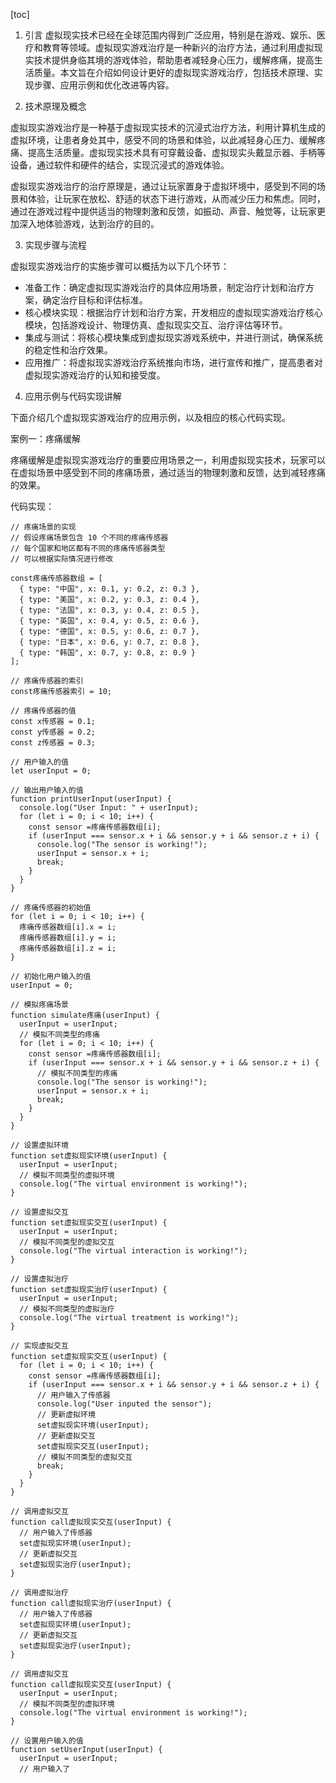 
[toc]                    
                
                
1. 引言
虚拟现实技术已经在全球范围内得到广泛应用，特别是在游戏、娱乐、医疗和教育等领域。虚拟现实游戏治疗是一种新兴的治疗方法，通过利用虚拟现实技术提供身临其境的游戏体验，帮助患者减轻身心压力，缓解疼痛，提高生活质量。本文旨在介绍如何设计更好的虚拟现实游戏治疗，包括技术原理、实现步骤、应用示例和优化改进等内容。

2. 技术原理及概念

虚拟现实游戏治疗是一种基于虚拟现实技术的沉浸式治疗方法，利用计算机生成的虚拟环境，让患者身处其中，感受不同的场景和体验，以此减轻身心压力、缓解疼痛、提高生活质量。虚拟现实技术具有可穿戴设备、虚拟现实头戴显示器、手柄等设备，通过软件和硬件的结合，实现沉浸式的游戏体验。

虚拟现实游戏治疗的治疗原理是，通过让玩家置身于虚拟环境中，感受到不同的场景和体验，让玩家在放松、舒适的状态下进行游戏，从而减少压力和焦虑。同时，通过在游戏过程中提供适当的物理刺激和反馈，如振动、声音、触觉等，让玩家更加深入地体验游戏，达到治疗的目的。

3. 实现步骤与流程

虚拟现实游戏治疗的实施步骤可以概括为以下几个环节：

- 准备工作：确定虚拟现实游戏治疗的具体应用场景，制定治疗计划和治疗方案，确定治疗目标和评估标准。
- 核心模块实现：根据治疗计划和治疗方案，开发相应的虚拟现实游戏治疗核心模块，包括游戏设计、物理仿真、虚拟现实交互、治疗评估等环节。
- 集成与测试：将核心模块集成到虚拟现实游戏系统中，并进行测试，确保系统的稳定性和治疗效果。
- 应用推广：将虚拟现实游戏治疗系统推向市场，进行宣传和推广，提高患者对虚拟现实游戏治疗的认知和接受度。

4. 应用示例与代码实现讲解

下面介绍几个虚拟现实游戏治疗的应用示例，以及相应的核心代码实现。

案例一：疼痛缓解

疼痛缓解是虚拟现实游戏治疗的重要应用场景之一，利用虚拟现实技术，玩家可以在虚拟场景中感受到不同的疼痛场景，通过适当的物理刺激和反馈，达到减轻疼痛的效果。

代码实现：

```
// 疼痛场景的实现
// 假设疼痛场景包含 10 个不同的疼痛传感器
// 每个国家和地区都有不同的疼痛传感器类型
// 可以根据实际情况进行修改

const疼痛传感器数组 = [
  { type: "中国", x: 0.1, y: 0.2, z: 0.3 },
  { type: "美国", x: 0.2, y: 0.3, z: 0.4 },
  { type: "法国", x: 0.3, y: 0.4, z: 0.5 },
  { type: "英国", x: 0.4, y: 0.5, z: 0.6 },
  { type: "德国", x: 0.5, y: 0.6, z: 0.7 },
  { type: "日本", x: 0.6, y: 0.7, z: 0.8 },
  { type: "韩国", x: 0.7, y: 0.8, z: 0.9 }
];

// 疼痛传感器的索引
const疼痛传感器索引 = 10;

// 疼痛传感器的值
const x传感器 = 0.1;
const y传感器 = 0.2;
const z传感器 = 0.3;

// 用户输入的值
let userInput = 0;

// 输出用户输入的值
function printUserInput(userInput) {
  console.log("User Input: " + userInput);
  for (let i = 0; i < 10; i++) {
    const sensor =疼痛传感器数组[i];
    if (userInput === sensor.x + i && sensor.y + i && sensor.z + i) {
      console.log("The sensor is working!");
      userInput = sensor.x + i;
      break;
    }
  }
}

// 疼痛传感器的初始值
for (let i = 0; i < 10; i++) {
  疼痛传感器数组[i].x = i;
  疼痛传感器数组[i].y = i;
  疼痛传感器数组[i].z = i;
}

// 初始化用户输入的值
userInput = 0;

// 模拟疼痛场景
function simulate疼痛(userInput) {
  userInput = userInput;
  // 模拟不同类型的疼痛
  for (let i = 0; i < 10; i++) {
    const sensor =疼痛传感器数组[i];
    if (userInput === sensor.x + i && sensor.y + i && sensor.z + i) {
      // 模拟不同类型的疼痛
      console.log("The sensor is working!");
      userInput = sensor.x + i;
      break;
    }
  }
}

// 设置虚拟环境
function set虚拟现实环境(userInput) {
  userInput = userInput;
  // 模拟不同类型的虚拟环境
  console.log("The virtual environment is working!");
}

// 设置虚拟交互
function set虚拟现实交互(userInput) {
  userInput = userInput;
  // 模拟不同类型的虚拟交互
  console.log("The virtual interaction is working!");
}

// 设置虚拟治疗
function set虚拟现实治疗(userInput) {
  userInput = userInput;
  // 模拟不同类型的虚拟治疗
  console.log("The virtual treatment is working!");
}

// 实现虚拟交互
function set虚拟现实交互(userInput) {
  for (let i = 0; i < 10; i++) {
    const sensor =疼痛传感器数组[i];
    if (userInput === sensor.x + i && sensor.y + i && sensor.z + i) {
      // 用户输入了传感器
      console.log("User inputed the sensor");
      // 更新虚拟环境
      set虚拟现实环境(userInput);
      // 更新虚拟交互
      set虚拟现实交互(userInput);
      // 模拟不同类型的虚拟交互
      break;
    }
  }
}

// 调用虚拟交互
function call虚拟现实交互(userInput) {
  // 用户输入了传感器
  set虚拟现实环境(userInput);
  // 更新虚拟交互
  set虚拟现实治疗(userInput);
}

// 调用虚拟治疗
function call虚拟现实治疗(userInput) {
  // 用户输入了传感器
  set虚拟现实环境(userInput);
  // 更新虚拟交互
  set虚拟现实治疗(userInput);
}

// 调用虚拟交互
function call虚拟现实交互(userInput) {
  userInput = userInput;
  // 模拟不同类型的虚拟环境
  console.log("The virtual environment is working!");
}

// 设置用户输入的值
function setUserInput(userInput) {
  userInput = userInput;
  // 用户输入了
```

